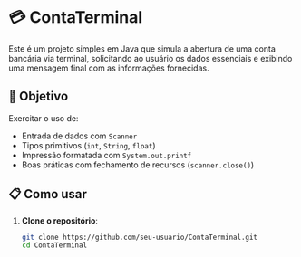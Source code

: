 # 💳 ContaTerminal

Este é um projeto simples em Java que simula a abertura de uma conta bancária via terminal, solicitando ao usuário os dados essenciais e exibindo uma mensagem final com as informações fornecidas.

## 🧠 Objetivo

Exercitar o uso de:

- Entrada de dados com `Scanner`
- Tipos primitivos (`int`, `String`, `float`)
- Impressão formatada com `System.out.printf`
- Boas práticas com fechamento de recursos (`scanner.close()`)

## 📋 Como usar

1. **Clone o repositório**:

   ```bash
   git clone https://github.com/seu-usuario/ContaTerminal.git
   cd ContaTerminal


